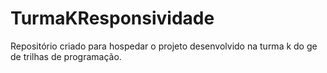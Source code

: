 # TurmaKResponsividade
Repositório criado para hospedar o projeto desenvolvido na turma k do ge de trilhas de programação.
